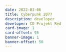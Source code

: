 ```yaml
---
date: 2022-03-06
title: Cyberpunk 2077
description: developer
developer: CD Projekt Red
card-image: 1
card-offset: 95
banner-image: 1
banner-offset: 50
---
```

